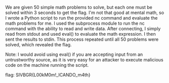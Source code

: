 We are given 50 simple math problems to solve, but each one must be solved within 3
seconds to get the flag. I'm not that good at mental math, so I wrote a Python script
to run the provided nc command and evaluate the math problems for me. I used the subprocess
module to run the nc command with the ability to read and write data. After connecting, I simply
read from stdout and used eval() to evaluate the math expression. I then sent the results to stdin.
This process repeated until all 50 problems were solved, which revealed the flag.

Note: I would avoid using eval() if you are accepting input from an untrustworthy source, as it
is very easy for an attacker to execute malicious code on the machine running the script.

flag: SIVBGR{L00kM0m!_ICANDO_m4th}
